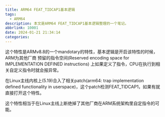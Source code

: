 ```yaml
---
title: ARM64 FEAT_TIDCAP1基本逻辑
tags:
  - ARM64
description: 本文是ARM64 FEAT_TIDCAP1基本逻辑整理的一个笔记。
abbrlink: 10001
date: 2024-01-21 21:34:14
categories:
---
```


这个特性是ARMv8.8的一个mandotary的特性，基本逻辑是开启该特性的时候，ARM为其他厂商
预留的指令空间(Reserved encoding space for IMPLEMENTATION DEFINED instructions)
上如果定义了指令，CPU在执行到相关自定义指令时就会报异常。

在Linux主线内核上(5.19)合入了相关patch(arm64: trap implementation defined functionality
in userspace)，这个patch检测FEAT_TIDCAP1，如果有就直接打开这个特性。

这个特性相当于在Linux主线上断绝掉了其他厂商在ARM系统架构里自定指令的可能。
